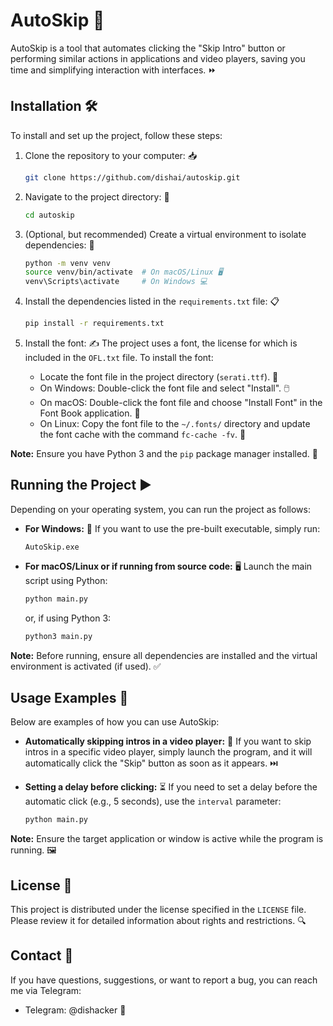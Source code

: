 # AutoSkip 🚀

AutoSkip is a tool that automates clicking the "Skip Intro" button or performing similar actions in applications and video players, saving you time and simplifying interaction with interfaces. ⏩

## Installation 🛠️

To install and set up the project, follow these steps:

1. Clone the repository to your computer: 📥
   ```bash
   git clone https://github.com/dishai/autoskip.git
   ```

2. Navigate to the project directory: 📂
   ```bash
   cd autoskip
   ```

3. (Optional, but recommended) Create a virtual environment to isolate dependencies: 🧪
   ```bash
   python -m venv venv
   source venv/bin/activate  # On macOS/Linux 🖥️
   venv\Scripts\activate     # On Windows 💻
   ```

4. Install the dependencies listed in the `requirements.txt` file: 📋
   ```bash
   pip install -r requirements.txt
   ```

5. Install the font: ✍️
   The project uses a font, the license for which is included in the `OFL.txt` file. To install the font:
   - Locate the font file in the project directory (`serati.ttf`). 📄
   - On Windows: Double-click the font file and select "Install". 🖱️
   - On macOS: Double-click the font file and choose "Install Font" in the Font Book application. 🍎
   - On Linux: Copy the font file to the `~/.fonts/` directory and update the font cache with the command `fc-cache -fv`. 🐧

**Note:** Ensure you have Python 3 and the `pip` package manager installed. 🐍

## Running the Project ▶️

Depending on your operating system, you can run the project as follows:

- **For Windows:** 💾
  If you want to use the pre-built executable, simply run:
  ```
  AutoSkip.exe
  ```

- **For macOS/Linux or if running from source code:** 🖥️
  Launch the main script using Python:
  ```bash
  python main.py
  ```
  or, if using Python 3:
  ```bash
  python3 main.py
  ```

**Note:** Before running, ensure all dependencies are installed and the virtual environment is activated (if used). ✅

## Usage Examples 📖

Below are examples of how you can use AutoSkip:

- **Automatically skipping intros in a video player:** 🎥
  If you want to skip intros in a specific video player, simply launch the program, and it will automatically click the "Skip" button as soon as it appears. ⏭️

- **Setting a delay before clicking:** ⏳
  If you need to set a delay before the automatic click (e.g., 5 seconds), use the `interval` parameter:
  ```bash
  python main.py
  ```

**Note:** Ensure the target application or window is active while the program is running. 🖼️

## License 📜

This project is distributed under the license specified in the `LICENSE` file. Please review it for detailed information about rights and restrictions. 🔍

## Contact 📩

If you have questions, suggestions, or want to report a bug, you can reach me via Telegram:

- Telegram: @dishacker 💬
